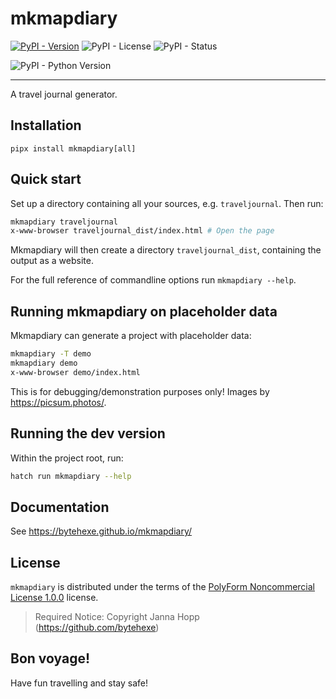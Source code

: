 # mkmapdiary

[![PyPI - Version](https://img.shields.io/pypi/v/mkmapdiary.svg)](https://pypi.org/project/mkmapdiary)
![PyPI - License](https://img.shields.io/pypi/l/mkmapdiary)
![PyPI - Status](https://img.shields.io/pypi/status/mkmapdiary)

![PyPI - Python Version](https://img.shields.io/pypi/pyversions/mkmapdiary)


-----

A travel journal generator.

## Installation

```console
pipx install mkmapdiary[all]
```

## Quick start

Set up a directory containing all your sources, e.g. `traveljournal`. Then run:

```bash
mkmapdiary traveljournal
x-www-browser traveljournal_dist/index.html # Open the page
```

Mkmapdiary will then create a directory `traveljournal_dist`, containing the output as a website.

For the full reference of commandline options run `mkmapdiary --help`.

## Running mkmapdiary on placeholder data

Mkmapdiary can generate a project with placeholder data:

```bash
mkmapdiary -T demo
mkmapdiary demo
x-www-browser demo/index.html
```

This is for debugging/demonstration purposes only! Images by https://picsum.photos/.

## Running the dev version

Within the project root, run:

```bash
hatch run mkmapdiary --help
```

## Documentation

See https://bytehexe.github.io/mkmapdiary/

## License

`mkmapdiary` is distributed under the terms of the [PolyForm Noncommercial License 1.0.0](https://polyformproject.org/licenses/noncommercial/1.0.0/) license.

> Required Notice: Copyright Janna Hopp (https://github.com/bytehexe)

## Bon voyage!

Have fun travelling and stay safe!